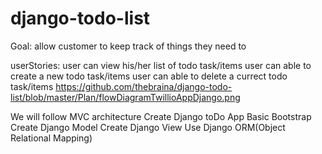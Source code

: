 # django-todo-list

Goal: 
allow customer to keep track of things they need to 

userStories: 
user can view his/her list of todo task/items
user can able to create a new todo task/items
user can able to delete a currect todo task/items
https://github.com/thebraina/django-todo-list/blob/master/Plan/flowDiagramTwillioAppDjango.png

We will follow MVC architecture
Create Django toDo App
Basic Bootstrap
Create Django Model
Create Django View
Use Django ORM(Object Relational Mapping)
